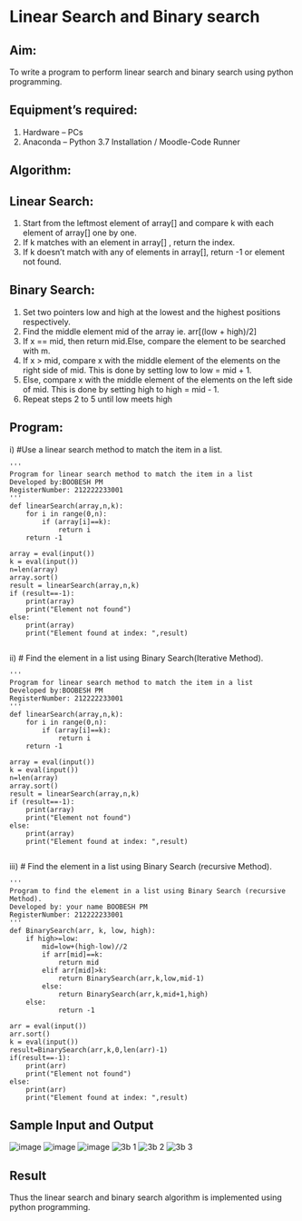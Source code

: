 # Linear Search and Binary search
## Aim:
To write a program to perform linear search and binary search using python programming.
## Equipment’s required:
1.	Hardware – PCs
2.	Anaconda – Python 3.7 Installation / Moodle-Code Runner
## Algorithm:
## Linear Search:
1.	Start from the leftmost element of array[] and compare k with each element of array[] one by one.
2.	If k matches with an element in array[] , return the index.
3.	If k doesn’t match with any of elements in array[], return -1 or element not found.
## Binary Search:
1.	Set two pointers low and high at the lowest and the highest positions respectively.
2.	Find the middle element mid of the array ie. arr[(low + high)/2]
3.	If x == mid, then return mid.Else, compare the element to be searched with m.
4.	If x > mid, compare x with the middle element of the elements on the right side of mid. This is done by setting low to low = mid + 1.
5.	Else, compare x with the middle element of the elements on the left side of mid. This is done by setting high to high = mid - 1.
6.	Repeat steps 2 to 5 until low meets high
## Program:
i)	#Use a linear search method to match the item in a list.
```
''' 
Program for linear search method to match the item in a list
Developed by:BOOBESH PM
RegisterNumber: 212222233001
'''
def linearSearch(array,n,k):
    for i in range(0,n):
        if (array[i]==k):
            return i
    return -1
    
array = eval(input())
k = eval(input()) 
n=len(array)
array.sort()
result = linearSearch(array,n,k)
if (result==-1):
    print(array)
    print("Element not found")
else:
    print(array)
    print("Element found at index: ",result)


```
ii)	# Find the element in a list using Binary Search(Iterative Method).
```
''' 
Program for linear search method to match the item in a list
Developed by:BOOBESH PM
RegisterNumber: 212222233001
'''
def linearSearch(array,n,k):
    for i in range(0,n):
        if (array[i]==k):
            return i
    return -1
    
array = eval(input())
k = eval(input()) 
n=len(array)
array.sort()
result = linearSearch(array,n,k)
if (result==-1):
    print(array)
    print("Element not found")
else:
    print(array)
    print("Element found at index: ",result)


```
iii)	# Find the element in a list using Binary Search (recursive Method).
```
''' 
Program to find the element in a list using Binary Search (recursive Method).
Developed by: your name BOOBESH PM
RegisterNumber: 212222233001
'''
def BinarySearch(arr, k, low, high):
    if high>=low:
        mid=low+(high-low)//2
        if arr[mid]==k:
            return mid
        elif arr[mid]>k:
            return BinarySearch(arr,k,low,mid-1)
        else:
            return BinarySearch(arr,k,mid+1,high)
    else:
            return -1
    
arr = eval(input())
arr.sort()
k = eval(input())
result=BinarySearch(arr,k,0,len(arr)-1)
if(result==-1):
    print(arr)
    print("Element not found")
else:
    print(arr)
    print("Element found at index: ",result)
```
## Sample Input and Output
![image](https://github.com/Boobeshkrishna/Search-Algorithm/assets/141472052/614f1ef3-b48b-4a42-8b6e-ff432eb84b78)
![image](https://github.com/Boobeshkrishna/Search-Algorithm/assets/141472052/841739ce-96d3-4c8b-ad3e-f860a7e8cbba)
![image](https://github.com/Boobeshkrishna/Search-Algorithm/assets/141472052/2651dcd8-753c-47a3-afdf-e79145aeaf42)
![3b 1](https://github.com/Boobeshkrishna/Search-Algorithm/assets/141472052/f1adcbff-3767-4459-b11f-91c9fdef75a2)
![3b 2](https://github.com/Boobeshkrishna/Search-Algorithm/assets/141472052/d39243df-e4c2-4d89-aeff-ee4e26f5e30f)
![3b 3](https://github.com/Boobeshkrishna/Search-Algorithm/assets/141472052/97b1e48e-d108-46b2-9689-8e31f7507dbf)

## Result
Thus the linear search and binary search algorithm is implemented using python programming.
